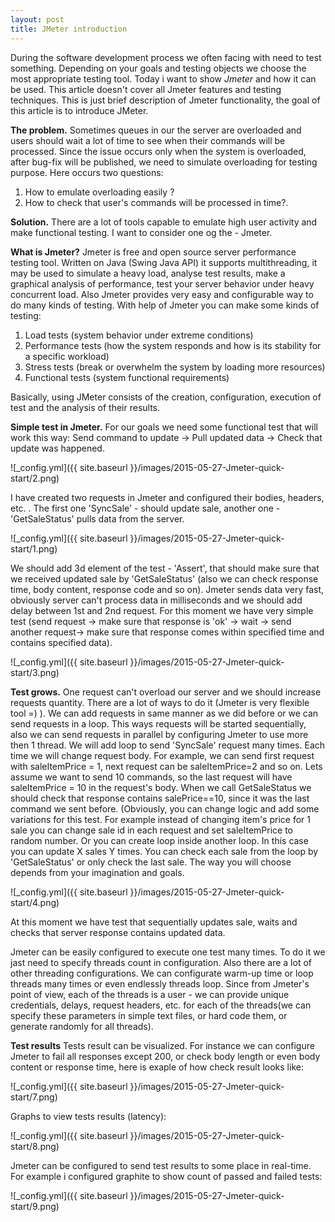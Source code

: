 ```yaml
---
layout: post
title: JMeter introduction
---
```


During the software development process we often facing with need to test something. Depending on your goals and testing objects we choose the most appropriate testing tool.
Today i want to show  *Jmeter* and how it can be used. This article doesn't cover all Jmeter features and testing techniques. This is just brief description of Jmeter functionality, the goal of this article is to introduce JMeter.

**The problem.**
Sometimes queues in our the server are overloaded and users should wait a lot of time to see when their commands will be processed. Since the issue occurs only when the system is overloaded, after bug-fix will be published, we need to simulate overloading for testing purpose. Here occurs two questions:

1. How to emulate overloading easily ?
2. How to check that user's commands will be processed in time?.

**Solution.**
There are a lot of tools capable to emulate high user activity and make functional testing. I want to consider one og the - Jmeter.

**What is Jmeter?**
Jmeter is free and open source server performance testing tool. Written on Java (Swing Java API) it supports multithreading, it may be used to simulate a heavy load, analyse test results, make a graphical analysis of performance, test your server behavior under heavy concurrent load. Also Jmeter provides very easy and configurable way to do many kinds of testing. With help of Jmeter you can make some kinds of testing:

1. Load tests (system behavior under extreme conditions)
2. Performance tests (how the system responds and how is its stability for a specific workload)
3. Stress tests (break or overwhelm the system by loading more resources)
4. Functional tests (system functional requirements)

Basically, using JMeter consists of the creation, configuration, execution of test and the analysis of their results. 

**Simple test in Jmeter.**
For our goals we need some functional test that will work this way:  Send command to update -> Pull updated data -> Check that update was happened.

![_config.yml]({{ site.baseurl }}/images/2015-05-27-Jmeter-quick-start/2.png)

I have created two requests in Jmeter and configured their bodies, headers, etc. . The first one 'SyncSale' - should update sale, another one - 'GetSaleStatus' pulls data from the server.

![_config.yml]({{ site.baseurl }}/images/2015-05-27-Jmeter-quick-start/1.png)

We should add 3d element of the test - 'Assert', that should make sure that we received updated sale by 'GetSaleStatus' (also we can check response time, body content, response code and so on). Jmeter sends data very fast, obviously server can't process data in milliseconds and we should add delay between 1st and 2nd request. For this moment we have very simple test (send request -> make sure that response is 'ok' -> wait -> send another request-> make sure that response comes within specified time and contains specified data).

![_config.yml]({{ site.baseurl }}/images/2015-05-27-Jmeter-quick-start/3.png)

**Test grows.**
One request can't overload our server and we should increase requests quantity. There are a lot of ways to do it (Jmeter is very flexible tool =) ). We can add requests in same manner as we did before or we can send requests in a loop. This ways requests will be started sequentially, also we can send requests in parallel by configuring Jmeter to use more then 1 thread.
We will add loop to send 'SyncSale' request many times. Each time we will change request body. For example, we can send first request with saleItemPrice = 1, next request can be saleItemPrice=2 and so on. Lets assume we want to send 10 commands, so the last request will have saleItemPrice = 10 in the request's body. When we call GetSaleStatus we should check that response contains salePrice==10, since it was the last command we sent before. (Obviously, you can change logic and add some variations for this test. For example instead of changing item's price for 1 sale you can change sale id in each request and set saleItemPrice to random number. Or you can create loop inside another loop. In this case you can update X sales Y times. You can check each sale from the loop by 'GetSaleStatus' or only check the last sale. The way you will choose depends from your imagination and goals.

![_config.yml]({{ site.baseurl }}/images/2015-05-27-Jmeter-quick-start/4.png)

At this moment we have test that sequentially updates sale, waits and checks that server response contains updated data. 

Jmeter can be easily configured to execute one test many times. To do it we jast need to specify threads count in configuration. Also there are a lot of other threading configurations. We can configurate warm-up time or loop threads many times or even endlessly threads loop. Since from Jmeter's point of view, each of the threads is a user - we can provide unique credentials, delays, request headers, etc. for each of the threads(we can specify these parameters in simple text files, or  hard code them, or generate randomly for all threads). 

**Test results**
Tests result can be visualized. For instance we can configure Jmeter to fail all responses except 200, or check body length or even body content or response time, here is exaple of how check result looks like:

![_config.yml]({{ site.baseurl }}/images/2015-05-27-Jmeter-quick-start/7.png)

Graphs to view tests results (latency):

![_config.yml]({{ site.baseurl }}/images/2015-05-27-Jmeter-quick-start/8.png)

Jmeter can be configured to send test results to some place in real-time. For example i configured graphite to show count of passed and failed tests:

![_config.yml]({{ site.baseurl }}/images/2015-05-27-Jmeter-quick-start/9.png)



